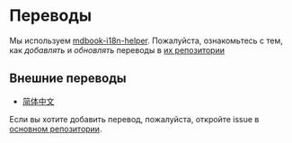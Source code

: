 # Переводы

Мы используем [mdbook-i18n-helper](https://github.com/google/mdbook-i18n-helpers).
Пожалуйста, ознакомьтесь с тем, как _добавлять_ и _обновлять_ переводы в [их репозитории](https://github.com/google/mdbook-i18n-helpers#creating-and-updating-translations)

## Внешние переводы

- [简体中文](https://fomalhauthmj.github.io/patterns/)

Если вы хотите добавить перевод, пожалуйста, откройте issue в
[основном репозитории](https://github.com/rust-unofficial/patterns).